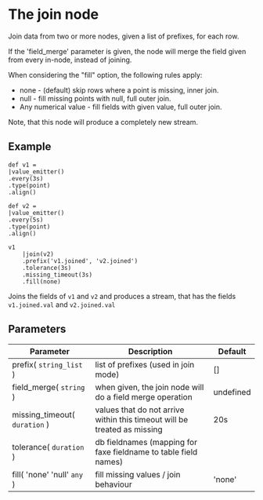 The join node
=====================

Join data from two or more nodes, given a list of prefixes, for each row.

If the 'field_merge' parameter is given, the node will merge the field given from every in-node, instead of
joining.

When considering the "fill" option, the following rules apply:

* none - (default) skip rows where a point is missing, inner join.
* null - fill missing points with null, full outer join.
* Any numerical value - fill fields with given value, full outer join.

Note, that this node will produce a completely new stream.



Example
-------
    
    def v1 =
    |value_emitter()
    .every(3s)
    .type(point)
    .align()

    def v2 =
    |value_emitter()
    .every(5s)
    .type(point)
    .align()

    v1
        |join(v2)
        .prefix('v1.joined', 'v2.joined')
        .tolerance(3s)
        .missing_timeout(3s)
        .fill(none)

Joins the fields of `v1` and `v2` and produces a stream, that has the fields `v1.joined.val` and `v2.joined.val`


Parameters
----------

Parameter     | Description | Default 
--------------|-------------|--------- 
prefix( `string_list` )| list of prefixes (used in join mode) | []
field_merge( `string` )|when given, the join node will do a field merge operation| undefined
missing_timeout( `duration` )| values that do not arrive within this timeout will be treated as missing | 20s
tolerance( `duration` )|db fieldnames (mapping for faxe fieldname to table field names)|
fill( 'none' 'null' `any` )|fill missing values / join behaviour|'none'
